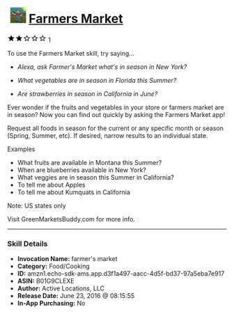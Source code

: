 # &nbsp;<img src="skill_icon" alt="Farmers Market icon" width="36"> [Farmers Market](http://alexa.amazon.com/#skills/amzn1.echo-sdk-ams.app.d3f1a497-aacc-4d5f-bd37-97a5eba7e917)
![2 stars](../../images/ic_star_black_18dp_1x.png)![2 stars](../../images/ic_star_black_18dp_1x.png)![2 stars](../../images/ic_star_border_black_18dp_1x.png)![2 stars](../../images/ic_star_border_black_18dp_1x.png)![2 stars](../../images/ic_star_border_black_18dp_1x.png) 1

To use the Farmers Market skill, try saying...

* *Alexa, ask Farmer's Market what's in season in New York?*

* *What vegetables are in season in Florida this Summer?*

* *Are strawberries in season in California in June?*

Ever wonder if the fruits and vegetables in your store or farmers market are in
season? Now you can find out quickly by asking the Farmers Market app!

Request all foods in season for the current or any specific month or season
(Spring, Summer, etc). If desired, narrow results to an individual state.

Examples

- What fruits are available in Montana this Summer?
- When are blueberries available in New York?
- What veggies are in season this Summer in California?
- To tell me about Apples
- To tell me about Kumquats in California

Note: US states only

Visit GreenMarketsBuddy.com for more info.

***

### Skill Details

* **Invocation Name:** farmer's market
* **Category:** Food/Cooking
* **ID:** amzn1.echo-sdk-ams.app.d3f1a497-aacc-4d5f-bd37-97a5eba7e917
* **ASIN:** B01G9CLEXE
* **Author:** Active Locations, LLC
* **Release Date:** June 23, 2016 @ 08:15:55
* **In-App Purchasing:** No
